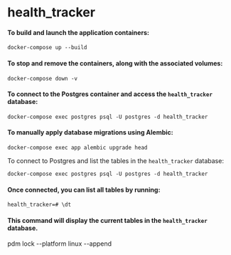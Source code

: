 # health_tracker

#### To build and launch the application containers:
```
docker-compose up --build
```
#### To stop and remove the containers, along with the associated volumes:
```
docker-compose down -v
```
#### To connect to the Postgres container and access the `health_tracker` database:
```
docker-compose exec postgres psql -U postgres -d health_tracker 
```
#### To manually apply database migrations using Alembic:
```
docker-compose exec app alembic upgrade head
```
To connect to Postgres and list the tables in the `health_tracker` database:
```
docker-compose exec postgres psql -U postgres -d health_tracker
```
#### Once connected, you can list all tables by running:
```
health_tracker=# \dt
```
#### This command will display the current tables in the `health_tracker` database.

pdm lock --platform linux --append